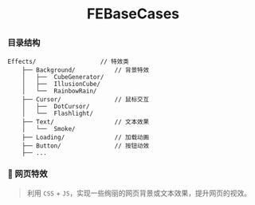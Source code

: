 # <p align=center>FEBaseCases</p>

### 目录结构

```
Effects/                  // 特效类
    ├── Background/           // 背景特效
    │   ├──  CubeGenerator/
    │   ├──  IllusionCube/
    │   └──  RainbowRain/
    ├── Cursor/               // 鼠标交互
    │   ├──  DotCursor/
    │   └──  Flashlight/
    ├── Text/                 // 文本效果
    │   └──  Smoke/
    ├── Loading/              // 加载动画
    ├── Button/               // 按钮动效
    ├── ...
```

### 🍁 网页特效

> 利用 `CSS` + `JS`，实现一些绚丽的网页背景或文本效果，提升网页的视效。

